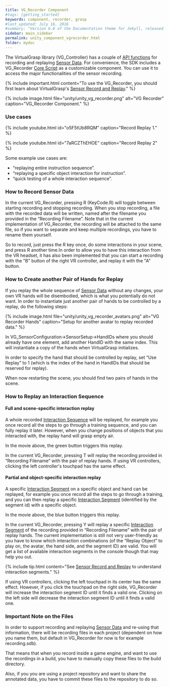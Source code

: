 ```yaml
---
title: VG_Recorder Component
#tags: [getting_started]
keywords: component, recorder, grasp
#last_updated: July 16, 2016
#summary: "Version 6.0 of the Documentation theme for Jekyll, released July 4, 2016, implements relative links so you can view the files offline or on any server without configuring urls and baseurls. Additionally, you can store pages in subdirectories. Templates for alerts and images are available."
sidebar: main_sidebar
permalink: unity_component_vgrecorder.html
folder: mydoc
---
```



The VirtualGrasp library (VG_Controller) has a couple of [API functions](VirtualGrasp_UnityAPI.html#setprocessbyrecordedframe) 
for recording and replaying <a href="#" data-toggle="tooltip" data-original-title="{{site.data.glossary.SensorData}}">Sensor Data</a>. 
For convenience, the SDK includes a VG_Recorder <a href="#" data-toggle="tooltip" data-original-title="{{site.data.glossary.CoreScript}}">Core Script</a>
as a customizable component. You can use it to access the major functionalities of the sensor recording.

{% include important.html content="To use the VG_Recorder, you should first learn about VirtualGrasp's  [Sensor Record and Replay](sensor_record_replay.html#sensor-record-replay)." %}

{% include image.html file="unity/unity_vg_recorder.png" alt="VG Recorder" caption="VG_Recorder Component." %}

### Use cases

{% include youtube.html id="o5F5tUb8RQM" caption="Record Replay 1." %}

{% include youtube.html id="7aRCZThEHOE" caption="Record Replay 2" %}

Some example use cases are:
* “replaying entire instruction sequence”.
* “replaying a specific object interaction for instruction”.
* “quick testing of a whole interaction sequence”.

### How to Record Sensor Data


In the current VG_Recorder, pressing R (KeyCode.R) will toggle between starting recording and stopping recording. 
When you stop recording, a file with the recorded data will be written, named after the filename you provided in the “Recording Filename”. 
Note that in the current implementation of VG_Recorder, the recording will be attached to the same file, so if you want to separate and keep multiple recordings, 
you have to rename them yourself.

So to record, just press the R key once, do some interactions in your scene, and press R another time.In order to allow you to have this interaction from the VR headset,
 it has also been implemented that you can start a recording with the "B" button of the right VR controller, and replay it with the "A" button.

### How to Create another Pair of Hands for Replay

If you replay the whole sequence of <a href="#" data-toggle="tooltip" data-original-title="{{site.data.glossary.SensorData}}">Sensor Data</a>
 without any changes, your own VR hands will be disembodied, which is what you potentially do not want. 
 In order to instantiate just another pair of hands to be controlled by a replay, do the following steps:

{% include image.html file="unity/unity_vg_recorder_avatars.png" alt="VG Recorder Hands" caption="Setup for another avatar to replay recorded data." %}

In VG_SensorConfiguration→SensorSetup→HandIDs where you should already have one element, add another HandID with the same index. 
This will instantiate a copy of the hands when VirtualGrasp initializes.

In order to specify the hand that should be controlled by replay, set “Use Replay” to 1 (which is the index of the hand in HandIDs that should be reserved for replay).

When now restarting the scene, you should find two pairs of hands in the scene.

### How to Replay an Interaction Sequence

#### Full and scene-specific interaction replay
A whole recorded <a href="#" data-toggle="tooltip" data-original-title="{{site.data.glossary.InteractionSequence}}">Interaction Sequence</a>
 will be replayed, for example you once record all the steps to go through a training sequence, and you can fully replay it later. 
However, when you change positions of objects that you interacted with, the replay hand will grasp empty air. 

In the movie above, the green button triggers this replay.

In the current VG_Recorder, pressing T will replay the recording provided in “Recording Filename” with the pair of replay hands. 
If using VR controllers, clicking the left controller's touchpad has the same effect.

#### Partial and object-specific interaction replay
A specific <a href="#" data-toggle="tooltip" data-original-title="{{site.data.glossary.InteractionSegment}}">Interaction Segment</a>
 on a specific object and hand can be replayed, for example you once record all the steps to go through a training, 
and you can then replay a specific <a href="#" data-toggle="tooltip" data-original-title="{{site.data.glossary.InteractionSegment}}">Interaction Segment</a>
(identified by the segment id) with a specific object. 

In the movie above, the blue button triggers this replay.

In the current VG_Recorder, pressing Y will replay a specific 
<a href="#" data-toggle="tooltip" data-original-title="{{site.data.glossary.InteractionSegment}}">Interaction Segment</a>
of the recording provided in “Recording Filename” with the pair of replay hands. The current implementation is still not very user-friendly as you have to
know which interaction combinations (of the “Replay Object” to play on, the avatar, the hand side, and the segment ID) are valid. 
You will get a list of available interaction segments in the console though that may help you out.
 
{% include tip.html content="See [Sensor Record and Replay](sensor_record_replay.html#background) to understand interaction segments." %}

If using VR controllers, clicking the left touchpad in its center has the same effect. However, if you click the touchpad on the right side, 
VG_Recorder will increase the interaction segment ID until it finds a valid one. 
Clicking on the left side will decrease the interaction segment ID until it finds a valid one.

### Important Note on the Files

In order to support recording and replaying <a href="#" data-toggle="tooltip" data-original-title="{{site.data.glossary.SensorData}}">Sensor Data</a>
 and re-using that information, there will be recording files in each project 
(dependent on how you name them, but default in VG_Recorder for now is for example recording.sdb).

That means that when you record inside a game engine, and want to use the recordings in a build, you have to manually copy these files to the build directory.

Also, if you you are using a project repository and want to share the annotated data, you have to commit these files to the repository to do so.